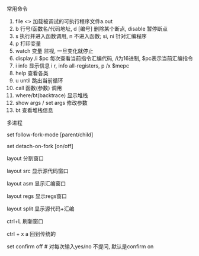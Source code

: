 

常用命令

1. file <>  加载被调试的可执行程序文件a.out
2. b  行号/函数名/代码地址, d [编号] 删除某个断点, disable 暂停断点
3. s 执行并进入函数调用, n 不进入函数;  si, ni 针对汇编程序
4. p 打印变量
5. watch 变量 监视, 一旦变化就停止
6. display /i \$pc 每次查看当前指令汇编代码, /i为16进制, $pc表示当前汇编指令
7. i info 显示信息  i r, info all-registers, p /x $mepc
8. help 查看各类
9. u until 跳出当前循环
10. call 函数(参数) 调用
11. where/bt(backtrace) 显示堆栈
12. show args / set args 修改参数
13. bt 查看堆栈信息



多进程

set follow-fork-mode [parent/child]

set detach-on-fork [on/off]



layout 分割窗口

layout src 显示源代码窗口

layout asm 显示汇编窗口

layout regs 显示regs窗口

layout split 显示源代码+汇编

ctrl+L 刷新窗口

ctrl + x a 回到传统的



set confirm off  # 对每次输入yes/no 不提问, 默认是confirm on

